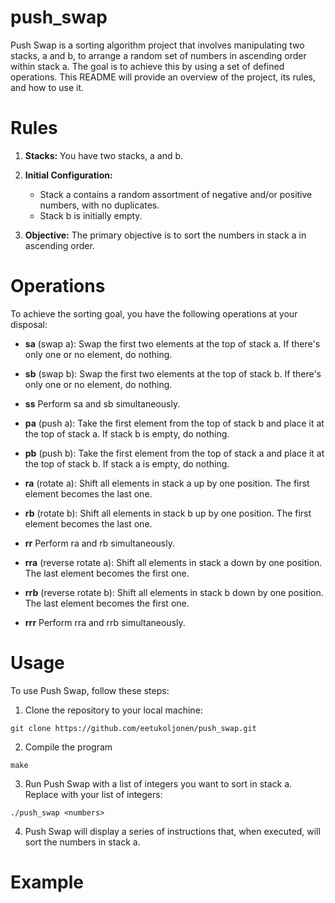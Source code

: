 # push_swap

Push Swap is a sorting algorithm project that involves manipulating two stacks, a and b, to arrange a random set of numbers in ascending order within stack a. The goal is to achieve this by using a set of defined operations. This README will provide an overview of the project, its rules, and how to use it.

# Rules

1. **Stacks:** You have two stacks, a and b.

2. **Initial Configuration:**

   * Stack a contains a random assortment of negative and/or positive numbers, with no duplicates.
   * Stack b is initially empty.
3. **Objective:** The primary objective is to sort the numbers in stack a in ascending order.

# Operations
To achieve the sorting goal, you have the following operations at your disposal:

 * **sa** (swap a): Swap the first two elements at the top of stack a. If there's only one or no element, do nothing.

 * **sb** (swap b): Swap the first two elements at the top of stack b. If there's only one or no element, do nothing.

 * **ss** Perform sa and sb simultaneously.

 * **pa** (push a): Take the first element from the top of stack b and place it at the top of stack a. If stack b is empty, do nothing.

 * **pb** (push b): Take the first element from the top of stack a and place it at the top of stack b. If stack a is empty, do nothing.

 * **ra** (rotate a): Shift all elements in stack a up by one position. The first element becomes the last one.

 * **rb** (rotate b): Shift all elements in stack b up by one position. The first element becomes the last one.

 * **rr** Perform ra and rb simultaneously.

 * **rra** (reverse rotate a): Shift all elements in stack a down by one position. The last element becomes the first one.

 * **rrb** (reverse rotate b): Shift all elements in stack b down by one position. The last element becomes the first one.

 * **rrr** Perform rra and rrb simultaneously.

 # Usage

 To use Push Swap, follow these steps:

 1. Clone the repository to your local machine:
  ```
  git clone https://github.com/eetukoljonen/push_swap.git
  ```
2. Compile the program
  ```
  make
  ```
3. Run Push Swap with a list of integers you want to sort in stack a.
   Replace <numbers> with your list of integers:
```
./push_swap <numbers>
```
4. Push Swap will display a series of instructions that, when executed, will sort the numbers in stack a.

# Example
